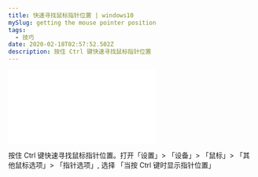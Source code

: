 ```yaml
---
title: 快速寻找鼠标指针位置 | windows10
mySlug: getting the mouse pointer position
tags:
  - 技巧
date: 2020-02-18T02:57:52.502Z
description: 按住 Ctrl 键快速寻找鼠标指针位置
---
```

<div class="iframe-wrapper"><iframe src="//player.bilibili.com/player.html?aid=89916019&cid=153571379&page=1" scrolling="no" border="0" frameborder="no" framespacing="0" allowfullscreen="true"> </iframe></div>

按住 Ctrl 键快速寻找鼠标指针位置。打开「设置」> 「设备」> 「鼠标」> 「其他鼠标选项」> 「指针选项」, 选择 「当按 Ctrl 键时显示指针位置」